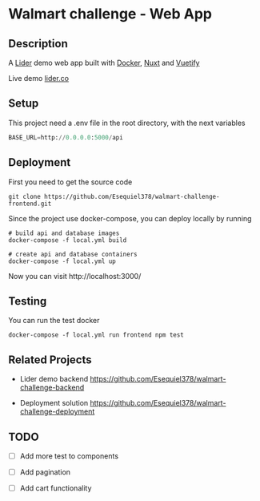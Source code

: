 # Walmart challenge - Web App

## Description

A [Lider](https://www.lider.cl/supermercado/) demo web
app built with [Docker](https://www.docker.com/why-docker),
[Nuxt](https://nuxtjs.org/) and [Vuetify](https://vuetifyjs.com/en/)

Live demo [lider.co](http://165.22.3.102)

## Setup

This project need a .env file in the root directory, with the next variables

```Python
BASE_URL=http://0.0.0.0:5000/api
```

## Deployment

First you need to get the source code

```shell
git clone https://github.com/Esequiel378/walmart-challenge-frontend.git
```

Since the project use docker-compose, you can deploy locally by running

```shell
# build api and database images
docker-compose -f local.yml build

# create api and database containers
docker-compose -f local.yml up
```

Now you can visit http://localhost:3000/

## Testing

You can run the test docker

```shell
docker-compose -f local.yml run frontend npm test
```

## Related Projects

+ Lider demo backend https://github.com/Esequiel378/walmart-challenge-backend

+ Deployment solution https://github.com/Esequiel378/walmart-challenge-deployment

## TODO

- [ ] Add more test to components

- [ ] Add pagination

- [ ] Add cart functionality
